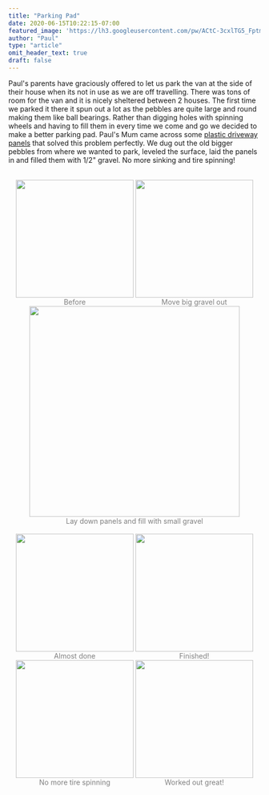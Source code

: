 ```yaml
---
title: "Parking Pad"
date: 2020-06-15T10:22:15-07:00
featured_image: 'https://lh3.googleusercontent.com/pw/ACtC-3cxlTG5_FptmkEdNU2ojKB3aDsVHsqNQGX8rF3pU1OjaR4QVDVXcXL11maBt8wks2985GUJPWDHjZ8Y2LYvYFBOc1Y1EVToNQ1W0DevqGyN61gQNd5yfHfgzTh2GXBrQqhUcwiUFWFAv3zlAwUQ7wXRFg=w1296-h972-no'
author: "Paul"
type: "article"
omit_header_text: true
draft: false
---
```


Paul's parents have graciously offered to let us park the van at the side of their house when its not in use as we are off travelling.  There was tons of room for the van and it is nicely sheltered between 2 houses.  The first time we parked it there it spun out a lot as the pebbles are quite large and round making them like ball bearings.  Rather than digging holes with spinning wheels and having to fill them in every time we come and go we decided to make a better parking pad.  Paul's Mum came across some [plastic driveway panels](https://www.amazon.ca/CORE-Gravel-Stabilizer-Geo-Textile-Eco-Friendly/dp/B084RHQ1LQ) that solved this problem perfectly.  We dug out the old bigger pebbles from where we wanted to park,  leveled the surface,  laid the panels in and filled them with 1/2" gravel.  No more sinking and tire spinning!

</br>
<div style="text-align: center">
  <a style="display:inline-block;text-decoration:none;color: grey;" href="https://photos.google.com/share/AF1QipO-0rET7XafecISfWb_1cuW2bY9RzO3vEmhvtBrr3Jx-A-tkV5uajVaanHs-YAJXg/photo/AF1QipMXgJY9xR22UN6NT1YoBoH-4np7I9KTqCeqcZ4J?key=c2lmY3NBczBtaVBZRy1XT3FTZUNiRUpoNmJNY3R3" target="_blank"><img loading="lazy" src="https://lh3.googleusercontent.com/pw/ACtC-3e8EabtQyfaYHc1XZ0WzeO4FnGzuqHOaVrcxqLh-TQOYUdRSYmolrB4gAsTt9I5iBrIhsD38MVy_xaW1HaBBCPI0enHNHmwW-5dZeaU9aEw38M_jkyUj8h5sVcIMH-u65lY-lCmn8ESxrRwuqOwWuG92A=w235-no" width="235" /><div>Before</div></a>
  <a style="display:inline-block;text-decoration:none;color: grey;" href="https://photos.google.com/share/AF1QipO-0rET7XafecISfWb_1cuW2bY9RzO3vEmhvtBrr3Jx-A-tkV5uajVaanHs-YAJXg/photo/AF1QipN_foGusRo0zkrd4PgmCHl_RHfbWS0t6kPst_3l?key=c2lmY3NBczBtaVBZRy1XT3FTZUNiRUpoNmJNY3R3" target="_blank"><img loading="lazy" src="https://lh3.googleusercontent.com/pw/ACtC-3d9N23qyngJAAXf4SMLemh2DgF3n5EPRHJZtLvX-tZRE-KtMNTJumODWFTLrHYG5mfeNmGeq_qX4H3fBU9umHg-j-a7Dx1sRQ9fxpLLoBYJEDR5KT6YBittYvG33XHxzrfZ11m7U5mh0iTnfWRdxa4IIA=w235-no" width="235" /><div>Move big gravel out</div></a> 
  <a style="display:inline-block;text-decoration:none;color: grey;" href="https://photos.google.com/share/AF1QipO-0rET7XafecISfWb_1cuW2bY9RzO3vEmhvtBrr3Jx-A-tkV5uajVaanHs-YAJXg/photo/AF1QipN3PrePgd-29ToB04OONNM--sEszYGAkEC7y7xq?key=c2lmY3NBczBtaVBZRy1XT3FTZUNiRUpoNmJNY3R3" target="_blank"><img loading="lazy" src="https://lh3.googleusercontent.com/pw/ACtC-3eHUzCyo5fHSpjk70bo-qLxuiE6O_bupMISi8TirBcRSyAJDENn4YANSVgaSaq7dnuyLYNzgFH-gHpln-wChiSyojIMp4n051e0cu9Ar5IrDXXY5mAbbWq1jYvtkvzbiiLsDaNrxFoJ0spEzgcm3uv5GA=w420-no" width="420" /><div>Lay down panels and fill with small gravel</div></a>
</div>

</br>
<div style="text-align: center">
  <a style="display:inline-block;text-decoration:none;color: grey;" href="https://photos.google.com/share/AF1QipO-0rET7XafecISfWb_1cuW2bY9RzO3vEmhvtBrr3Jx-A-tkV5uajVaanHs-YAJXg/photo/AF1QipOM6m0dvA9NfpENCHvmFKivgPt_FwWRs--QnEs3?key=c2lmY3NBczBtaVBZRy1XT3FTZUNiRUpoNmJNY3R3" target="_blank"><img loading="lazy" src="https://lh3.googleusercontent.com/pw/ACtC-3enGTIKDQiF03WgMYc-EEvvCpaoN3Vt-iWl8eQhabEuyrvDl9KdwJ0LIwUB04b06bOsHCVYC12GHR_UMwTtxcAnH_ldHWar9z7TyTeVghT-mAI_fYbv-rTb5QXhNyfGeYIdz4BDViuhE4tQxYJHKANyrA=w235-no" width="235" /><div>Almost done</div></a>
  <a style="display:inline-block;text-decoration:none;color: grey;" href="https://photos.google.com/share/AF1QipO-0rET7XafecISfWb_1cuW2bY9RzO3vEmhvtBrr3Jx-A-tkV5uajVaanHs-YAJXg/photo/AF1QipNrDUy8zpZMkW_CqloRVQf04FpZSjuzq4BzcwuZ?key=c2lmY3NBczBtaVBZRy1XT3FTZUNiRUpoNmJNY3R3" target="_blank"><img loading="lazy" src="https://lh3.googleusercontent.com/pw/ACtC-3dfr8WVbW9A9anHu7LTF3k7fvTLyrrvcIdNslA4YlvKqt1z1eVeQ3zpWanqKnNuvBuQ1_HE-opDRSTf0k7q3QuNF4kIdzoGm9Dqwscg6AbO6SiM0jvp3KTv-XAL3AcbnfNUNFvTvYJrTSpx3__w15aZ9w=w235-no" width="235" /><div>Finished!</div></a>
  <a style="display:inline-block;text-decoration:none;color: grey;" href="https://photos.google.com/share/AF1QipO-0rET7XafecISfWb_1cuW2bY9RzO3vEmhvtBrr3Jx-A-tkV5uajVaanHs-YAJXg/photo/AF1QipOaCrXPpbFCZXqXL78yzgfdqJWfdUuJpcADNbb1?key=c2lmY3NBczBtaVBZRy1XT3FTZUNiRUpoNmJNY3R3" target="_blank"><img loading="lazy" src="https://lh3.googleusercontent.com/pw/ACtC-3e1VgF_xkpdbjrbyRU35SCtcSnJAkqIbacIoJxSVFhVxTbZVLYyKFKyt6AxfYB9sRb-A3_jYZEHmX1ZF1fD9pEnCG3cFc8W2VcNUlKXsMj7AGgym1Lqovo69Tl5W1bTu1vd6_CHxutLlC45CVfiMA6sLg=w235-no" width="235" /><div>No more tire spinning</div></a>
  <a style="display:inline-block;text-decoration:none;color: grey;" href="https://photos.google.com/share/AF1QipO-0rET7XafecISfWb_1cuW2bY9RzO3vEmhvtBrr3Jx-A-tkV5uajVaanHs-YAJXg/photo/AF1QipOQpNK4FhodNqOpvKdUwa-fUNvQJBPi3wdzyw_k?key=c2lmY3NBczBtaVBZRy1XT3FTZUNiRUpoNmJNY3R3" target="_blank"><img loading="lazy" src="https://lh3.googleusercontent.com/pw/ACtC-3dNWq_xt_Acrfk38kXYEfT1TSAPCj2lD5_Da_uLqhfLNZHoYUnCE0wPA0w_iW0WDCy2BhBIaE2U_-muF-9O4eZMXHis9gYvpf6-S2li0wR2Y2fr74YIDlmVu4Jcf_MH705Z25_xMW-nlzrjDPKcud3nEA=w235-no" width="235" /><div>Worked out great!</div></a>
</div>